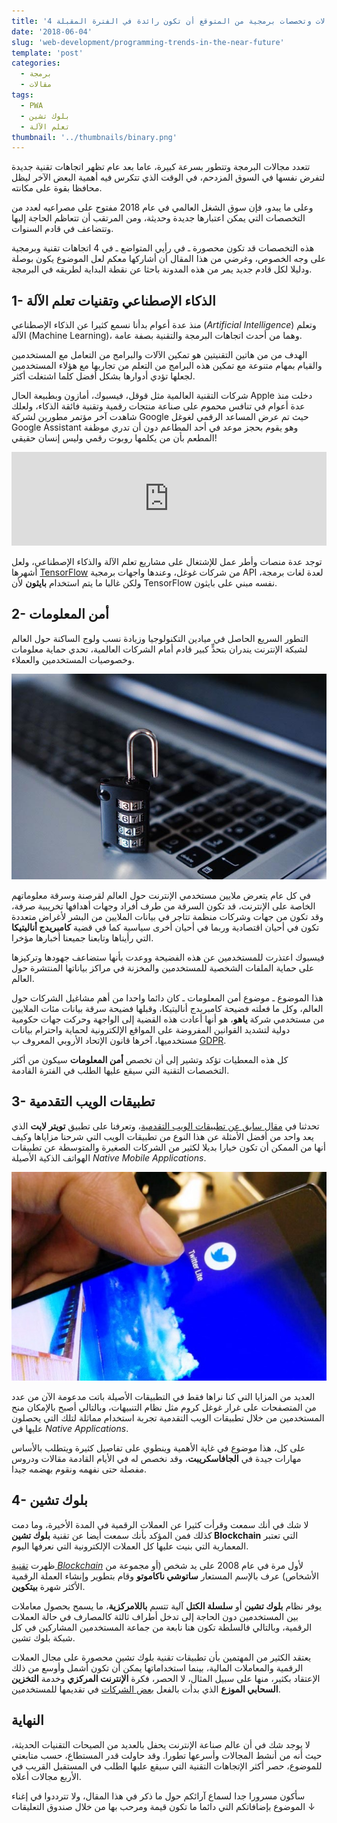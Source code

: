 ```yaml
---
title: '4 مجالات وتخصصات برمجية من المتوقع أن تكون رائدة في الفترة المقبلة'
date: '2018-06-04'
slug: 'web-development/programming-trends-in-the-near-future'
template: 'post'
categories:
  - برمجة
  - مقالات
tags:
  - PWA
  - بلوك تشين
  - تعلم الآلة
thumbnail: '../thumbnails/binary.png'
---
```


تتعدد مجالات البرمجة وتتطور بسرعة كبيرة، عاما بعد عام تظهر اتجاهات تقنية جديدة لتفرض نفسها في السوق المزدحم، في الوقت الذي تتكرس فيه أهمية البعض الآخر ليظل محافظا بقوة على مكانته.

وعلى ما يبدو، فإن سوق الشغل العالمي في عام 2018 مفتوح على مصراعيه لعدد من التخصصات التي يمكن اعتبارها جديدة وحديثة، ومن المرتقب أن تتعاظم الحاجة إليها وتتضاعف في قادم السنوات.

هذه التخصصات قد تكون محصورة ـ في رأيي المتواضع ـ في 4 اتجاهات تقنية وبرمجية على وجه الخصوص، وغرضي من هذا المقال أن أشاركها معكم لعل الموضوع يكون بوصلة ودليلا لكل قادم جديد يمر من هذه المدونة باحثا عن نقطة البداية لطريقه في البرمجة.

## 1- الذكاء الإصطناعي وتقنيات تعلم الآلة

منذ عدة أعوام بدأنا نسمع كثيرا عن الذكاء الإصطناعي (_Artificial Intelligence_) وتعلم الآلة (Machine Learning)، وهما من أحدث اتجاهات البرمجة والتقنية بصفة عامة.

الهدف من من هاتين التقنيتين هو تمكين الآلات والبرامج من التعامل مع المستخدمين والقيام بمهام متنوعة مع تمكين هذه البرامج من التعلم من تجاربها مع هؤلاء المستخدمين لجعلها تؤدي أدوارها بشكل أفضل كلما اشتغلت أكثر.

شركات التقنية العالمية مثل قوقل، فيسبوك، أمازون وبطبيعة الحال Apple دخلت منذ عدة أعوام في تنافس محموم على صناعة منتجات رقمية وتقنية فائقة الذكاء، ولعلك شاهدت آخر مؤتمر مطورين لشركة Google حيث تم عرض المساعد الرقمي لغوغل Google Assistant وهو يقوم بحجز موعد في أحد المطاعم دون أن تدري موظفة المطعم بأن من يكلمها روبوت رقمي وليس إنسان حقيقي!

<iframe width="100%" height="auto" src="https://www.youtube.com/embed/bd1mEm2Fy08?rel=0&amp;controls=0&amp;showinfo=0" frameborder="0" allow="autoplay; encrypted-media" allowfullscreen="allowfullscreen"><span data-mce-type="bookmark" style="display: inline-block; width: 0px; overflow: hidden; line-height: 0;" class="mce_SELRES_start">﻿</span></iframe>

توجد عدة منصات وأطر عمل للإشتغال على مشاريع تعلم الآلة والذكاء الإصطناعي، ولعل أشهرها [TensorFlow](https://www.tensorflow.org/) من شركات غوغل، وعندها واجهات برمجية API لعدة لغات برمجة، ولكن غالبا ما يتم استخدام **بايثون** لأن TensorFlow نفسه مبني على بايثون.

## 2- أمن المعلومات

التطور السريع الحاصل في ميادين التكنولوجيا وزيادة نسب ولوج الساكنة حول العالم لشبكة الإنترنت يندران بتحدٍّ كبير قادم أمام الشركات العالمية، تحدي حماية معلومات وخصوصيات المستخدمين والعملاء.

[![أمن المعلومات](../images/data-security.jpg)](../images/data-security.jpg)

في كل عام يتعرض ملايين مستخدمي الإنترنت حول العالم لقرصنة وسرقة معلوماتهم الخاصة على الإنترنت، قد تكون السرقة من طرف أفراد وجهات أهدافها تخريبية صرفة، وقد تكون من جهات وشركات منظمة تتاجر في بيانات الملايين من البشر لأغراض متعددة تكون في أحيان اقتصادية وربما في أحيان أخرى سياسية كما في قضية **كامبريدج أناليتيكا** التي رأيناها وتابعنا جميعنا أخبارها مؤخرا.

فيسبوك اعتذرت للمستخدمين عن هذه الفضيحة ووعدت بأنها ستضاعف جهودها وتركيزها على حماية الملفات الشخصية للمستخدمين والمخزنة في مراكز بياناتها المنتشرة حول العالم.

هذا الموضوع ـ موضوع أمن المعلومات ـ كان دائما واحدا من أهم مشاغيل الشركات حول العالم، وكل ما فعلته فضيحة كامبريدج أناليتيكا، وقبلها فضيحة سرقة بيانات مئات الملايين من مستخدمي شركة **ياهو**، هو أنها أعادت هذه القضية إلى الواجهة وحركت جهات حكومية دولية لتشديد القوانين المفروضة على المواقع الإلكترونية لحماية واحترام بيانات مستخدميها، آخرها قانون الإتحاد الأروبي المعروف ب [GDPR](https://en.wikipedia.org/wiki/General_Data_Protection_Regulation).

كل هذه المعطيات تؤكد وتشير إلى أن تخصص **أمن المعلومات** سيكون من أكثر التخصصات التقنية التي سيقع عليها الطلب في الفترة القادمة.

## 3- تطبيقات الويب التقدمية

تحدثنا في [مقال سابق عن تطبيقات الويب التقدمية](https://www.tutomena.com/web-development/twitter-lite-pwa/)، وتعرفنا على تطبيق **تويتر لايت** الذي يعد واحد من أفضل الأمثلة عن هذا النوع من تطبيقات الويب التي شرحنا مزاياها وكيف أنها من الممكن أن تكون خيارا بديلا لكثير من الشركات الصغيرة والمتوسطة عن تطبيقات الهواتف الذكية الأصيلة _Native Mobile Applications_.

[![](../images/twitter-lite-icon.jpg)](../images/twitter-lite-icon.jpg)

العديد من المزايا التي كنا نراها فقط في التطبيقات الأصيلة باتت مدعومة الآن من عدد من المتصفحات على غرار غوغل كروم مثل نظام التنبيهات، وبالتالي أصبح بالإمكان منح المستخدمين من خلال تطبيقات الويب التقدمية تجربة استخدام مماثلة لتلك التي يحصلون عليها في _Native Applications_.

على كل، هذا موضوع في غاية الأهمية وينطوي على تفاصيل كثيرة ويتطلب بالأساس مهارات جيدة في **الجافاسكريبت**، وقد نخصص له في الأيام القادمة مقالات ودروس مفصلة حتى نفهمه ونقوم بهضمه جيدا.

## 4- بلوك تشين

لا شك في أنك سمعت وقرأت كثيرا عن العملات الرقمية في المدة الأخيرة، وما دمت كذلك فمن المؤكد بأنك سمعت أيضا عن تقنية **بلوك تشين Blockchain** التي تعتبر المعمارية التي بنيت عليها كل العملات الإلكترونية التي نعرفها اليوم.

ظهرت [تقنية _Blockchain_](https://www.tutomena.com/blog/how-blockchain-works/) لأول مرة في عام 2008 على يد شخص (أو مجموعة من الأشخاص) عرف بالإسم المستعار **ساتوشي ناكاموتو** وقام بتطوير وإنشاء العملة الرقمية الأكثر شهرة **بيتكوين**.

يوفر نظام **بلوك تشين** أو **سلسلة الكتل** آلية تتسم **باللامركزية**، ما يسمح بحصول معاملات بين المستخدمين دون الحاجة إلى تدخل أطراف ثالثة كالمصارف في حالة العملات الرقمية، وبالتالي فالسلطة تكون هنا نابعة من جماعة المستخدمين المشاركين في كل شبكة بلوك تشين.

يعتقد الكثير من المهتمين بأن تطبيقات تقنية بلوك تشين محصورة على مجال العملات الرقمية والمعاملات المالية، بينما استخداماتها يمكن أن تكون أشمل وأوسع من ذلك الإعتقاد بكثير، منها على سبيل المثال، لا الحصر، فكرة **الإنترنت المركزي** وخدمة **التخزين السحابي الموزع** الذي بدأت بالفعل [بعض الشركات](https://storj.io/) في تقديمها للمستخدمين.

## النهاية

لا يوجد شك في أن عالم صناعة الإنترنت يحفل بالعديد من الصيحات التقنيات الحديثة، حيث أنه من أنشط المجالات وأسرعها تطورا. وقد حاولت قدر المستطاع، حسب متابعتي للموضوع، حصر أكثر الإتجاهات التقنية التي سيقع عليها الطلب في المستقبل القريب في الأربع مجالات أعلاه.

سأكون مسرورا جدا لسماع آرائكم حول ما ذكر في هذا المقال، ولا تترددوا في إغناء الموضوع بإضافاتكم التي دائما ما تكون قيمة ومرحب بها من خلال صندوق التعليقات ↓
